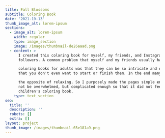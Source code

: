 ```yaml
---
title: Fall Blossoms
subtitle: Coloring Book
date: '2021-10-13'
thumb_image_alt: lorem-ipsum
sections:
  - image_alt: lorem-ipsum
    width: regular
    type: image_section
    image: /images/thumbnail-de26aaad.png
  - content: >
      I created this coloring book for myself, my friends, and Instagram
      followers. A common problem that myself and my friends usually had with 

      coloring books for adults was that they can be so intricate and detailed
      that you don't even want to start or finish them. In the end many are 

      the opposite of relaxing. So I purposely made the pages simple enough to
      not be overwhelmed, but complicated enough so that it did not feel like a
      children's coloring book. 
    type: text_section
seo:
  title: ''
  description: ''
  robots: []
  extra: []
layout: project
thumb_image: /images/thumbnail-65e181a9.png
---
```

